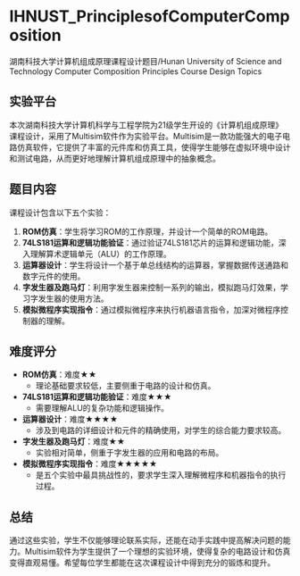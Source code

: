# IHNUST_PrinciplesofComputerComposition
湖南科技大学计算机组成原理课程设计题目/Hunan University of Science and Technology Computer Composition Principles Course Design Topics


## 实验平台

本次湖南科技大学计算机科学与工程学院为21级学生开设的《计算机组成原理》课程设计，采用了Multisim软件作为实验平台。Multisim是一款功能强大的电子电路仿真软件，它提供了丰富的元件库和仿真工具，使得学生能够在虚拟环境中设计和测试电路，从而更好地理解计算机组成原理中的抽象概念。

## 题目内容

课程设计包含以下五个实验：

1. **ROM仿真**：学生将学习ROM的工作原理，并设计一个简单的ROM电路。
2. **74LS181运算和逻辑功能验证**：通过验证74LS181芯片的运算和逻辑功能，深入理解算术逻辑单元（ALU）的工作原理。
3. **运算器设计**：学生将设计一个基于单总线结构的运算器，掌握数据传送通路和数字元件的使用。
4. **字发生器及跑马灯**：利用字发生器来控制一系列的输出，模拟跑马灯效果，学习字发生器的使用方法。
5. **模拟微程序实现指令**：通过模拟微程序来执行机器语言指令，加深对微程序控制器的理解。

## 难度评分

- **ROM仿真**：难度★★
  - 理论基础要求较低，主要侧重于电路的设计和仿真。
- **74LS181运算和逻辑功能验证**：难度★★★
  - 需要理解ALU的复杂功能和逻辑操作。
- **运算器设计**：难度★★★★
  - 涉及到电路的详细设计和元件的精确使用，对学生的综合能力要求较高。
- **字发生器及跑马灯**：难度★★
  - 实验相对简单，侧重于字发生器的应用和电路的布局。
- **模拟微程序实现指令**：难度★★★★★
  - 是五个实验中最具挑战性的，要求学生深入理解微程序和机器指令的执行过程。

## 总结

通过这些实验，学生不仅能够理论联系实际，还能在动手实践中提高解决问题的能力。Multisim软件为学生提供了一个理想的实验环境，使得复杂的电路设计和仿真变得直观易懂。希望每位学生都能在这次课程设计中得到充分的锻炼和提升。

